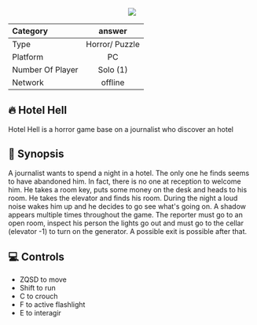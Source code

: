 <p align = "center">
  <img src = "https://github.com/StudioXPEtudiant/Hotel-Hell/blob/master/Hotel%20Hell.gif" />
</p>

  | Category | answer |
  |:--------------|:-------------:|
  | Type | Horror/ Puzzle |
  | Platform | PC |
  | Number Of Player | Solo (1) |
  | Network | offline |


## 🔥 Hotel Hell
Hotel Hell is a horror game base on a journalist who discover an hotel

## 📖 Synopsis
A journalist wants to spend a night in a hotel. The only one he finds seems to have abandoned him. In fact, there is no one at reception to welcome him. He takes a room key, puts some money on the desk and heads to his room. He takes the elevator and finds his room. During the night a loud noise wakes him up and he decides to go see what's going on. A shadow appears multiple times throughout the game. The reporter must go to an open room, inspect his person the lights go out and must go to the cellar (elevator -1) to turn on the generator. A possible exit is possible after that.

## 💻 Controls
- ZQSD to move
- Shift to run
- C to crouch
- F to active flashlight
- E to interagir

